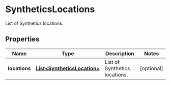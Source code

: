 # SyntheticsLocations

List of Synthetics locations.

## Properties

| Name          | Type                                                        | Description                   | Notes      |
| ------------- | ----------------------------------------------------------- | ----------------------------- | ---------- |
| **locations** | [**List&lt;SyntheticsLocation&gt;**](SyntheticsLocation.md) | List of Synthetics locations. | [optional] |

